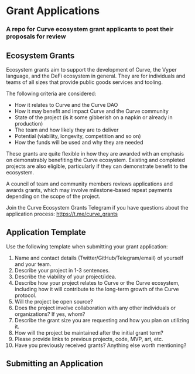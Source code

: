# Grant Applications
### A repo for Curve ecosystem grant applicants to post their proposals for review

## Ecosystem Grants

Ecosystem grants aim to support the development of Curve, the Vyper language, and the DeFi ecosystem in general. They are for individuals and teams of all sizes that provide public goods services and tooling.

The following criteria are considered:

- How it relates to Curve and the Curve DAO
- How it may benefit and impact Curve and the Curve community
- State of the project (is it some gibberish on a napkin or already in production)
- The team and how likely they are to deliver
- Potential (viability, longevity, competition and so on)
- How the funds will be used and why they are needed

These grants are quite flexible in how they are awarded with an emphasis on demonstrably benefiting the Curve ecosystem. Existing and completed projects are also eligible, particularly if they can demonstrate benefit to the ecosystem.

A council of team and community members reviews applications and awards grants, which may involve milestone-based repeat payments depending on the scope of the project.

Join the Curve Ecosystem Grants Telegram if you have questions about the application process: https://t.me/curve_grants

## Application Template
Use the following template when submitting your grant application:

1) Name and contact details (Twitter/GitHub/Telegram/email) of yourself and your team.
2) Describe your project in 1-3 sentences.
3) Describe the viability of your project/idea.
4) Describe how your project relates to Curve or the Curve ecosystem, including how it will contribute to the long-term growth of the Curve protocol.
5) Will the project be open source?
6) Does the project involve collaboration with any other individuals or organizations? If yes, whom?
7) Describe the grant size you are requesting and how you plan on utilizing it.
8) How will the project be maintained after the initial grant term?
9) Please provide links to previous projects, code, MVP, art, etc.
10) Have you previously received grants? Anything else worth mentioning?

## Submitting an Application

